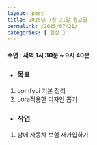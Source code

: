 ```yaml
---
layout: post
title: 2025년 7월 21일 월요일
permalink: /2025/07/21/
categories: [ 일상 ]
---
```

#### 수면 : 새벽 1시 30분 ~ 9시 40분
* ### 목표
1. comfyui 기본 정리
2. Lora적용한 디자인 뽑기

* ### 작업
1. 밤에 자동차 보험 재가입하기